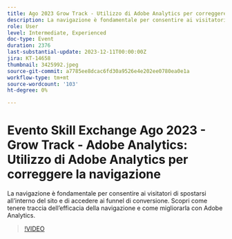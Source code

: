 ```yaml
---
title: Ago 2023 Grow Track - Utilizzo di Adobe Analytics per correggere la navigazione
description: La navigazione è fondamentale per consentire ai visitatori di spostarsi all’interno del sito e di accedere ai funnel di conversione. Scopri come tenere traccia dell’efficacia della navigazione e come migliorarla con Adobe Analytics.
role: User
level: Intermediate, Experienced
doc-type: Event
duration: 2376
last-substantial-update: 2023-12-11T00:00:00Z
jira: KT-14658
thumbnail: 3425992.jpeg
source-git-commit: a7785ee8dcac6fd30a9526e4e202ee0780ea0e1a
workflow-type: tm+mt
source-wordcount: '103'
ht-degree: 0%

---
```



# Evento Skill Exchange Ago 2023 - Grow Track - Adobe Analytics: Utilizzo di Adobe Analytics per correggere la navigazione

La navigazione è fondamentale per consentire ai visitatori di spostarsi all’interno del sito e di accedere ai funnel di conversione. Scopri come tenere traccia dell’efficacia della navigazione e come migliorarla con Adobe Analytics.

>[!VIDEO](https://video.tv.adobe.com/v/3425992/?learn=on)
